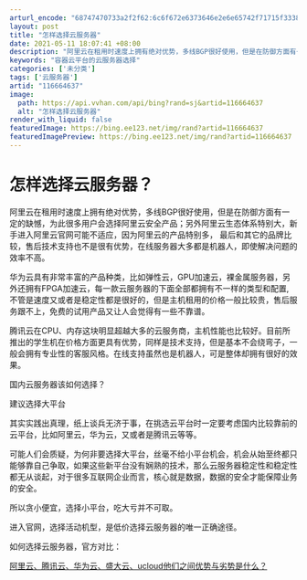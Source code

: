 ```yaml
---
arturl_encode: "68747470733a2f2f62:6c6f672e6373646e2e6e65742f71715f33383436343933322f:61727469636c652f64657461696c732f313136363634363337"
layout: post
title: "怎样选择云服务器"
date: 2021-05-11 18:07:41 +08:00
description: "阿里云在租用时速度上拥有绝对优势，多线BGP很好使用，但是在防御方面有一定的缺憾，为此很多用户会选择"
keywords: "容器云平台的云服务器选择"
categories: ['未分类']
tags: ['云服务器']
artid: "116664637"
image:
  path: https://api.vvhan.com/api/bing?rand=sj&artid=116664637
  alt: "怎样选择云服务器"
render_with_liquid: false
featuredImage: https://bing.ee123.net/img/rand?artid=116664637
featuredImagePreview: https://bing.ee123.net/img/rand?artid=116664637
---
```


# 怎样选择云服务器？

阿里云在租用时速度上拥有绝对优势，多线BGP很好使用，但是在防御方面有一定的缺憾，为此很多用户会选择阿里云安全产品；另外阿里云生态体系特别大，新手进入阿里云官网可能不适应，因为阿里云的产品特别多， 最后和其它的品牌比较，售后技术支持也不是很有优势，在线服务器大多都是机器人，即使解决问题的效率不高。

华为云具有非常丰富的产品种类，比如弹性云，GPU加速云，裸金属服务器，另外还拥有FPGA加速云，每一款云服务器的下面全部都拥有不一样的类型和配置, 不管是速度又或者是稳定性都是很好的，但是主机租用的价格一般比较贵，售后服务跟不上，免费的试用产品又让人会觉得有一些不靠谱。

腾讯云在CPU、内存这块明显超越大多的云服务商，主机性能也比较好。目前所推出的学生机在价格方面更具有优势，同样是技术支持，但是基本不会绕弯子，一般会拥有专业性的客服风格。在线支持虽然也是机器人，可是整体却拥有很好的效果。

国内云服务器该如何选择？

建议选择大平台

其实实践出真理，纸上谈兵无济于事，在挑选云平台时一定要考虑国内比较靠前的云平台，比如阿里云，华为云，又或者是腾讯云等等。

可能人们会质疑，为何非要选择大平台，丝毫不给小平台机会，机会从始至终都只能够靠自己争取，如果这些新平台没有娴熟的技术，那么云服务器稳定性和稳定性都无从谈起，对于很多互联网企业而言，核心就是数据，数据的安全才能保障业务的安全。

所以贪小便宜，选择小平台，吃大亏并不可取。

进入官网，选择活动机型，是低价选择云服务器的唯一正确途径。

如何选择云服务器，官方对比：

[阿里云、腾讯云、华为云、盛大云、ucloud他们之间优势与劣势是什么？](http://www.aliyunbc.com/newsinfo/1164115.html)